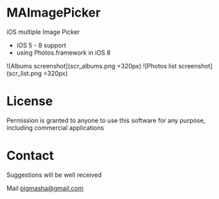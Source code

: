 # MAImagePicker

iOS multiple Image Picker

* iOS 5 - 8 support
* using Photos.framework in iOS 8

![Albums screenshot](scr_albums.png =320px)
![Photos list screenshot](scr_list.png =320px)

# License
Permission is granted to anyone to use this software for any purpose, including commercial applications

# Contact
Suggestions will be well received

Mail [pigmasha@gmail.com](mailto:pigmasha@gmail.com)

